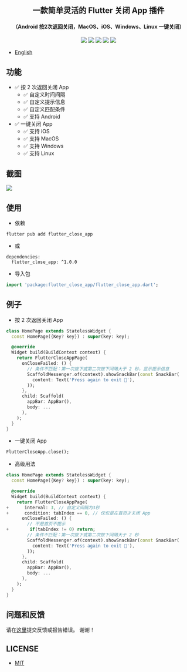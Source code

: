<p align="center">
<h2 align="center">一款简单灵活的 Flutter 关闭 App 插件</h2>

<h4 align="center">（Android 按2次返回关闭，MacOS、iOS、Windows、Linux 一键关闭）</h4>
</p>
<p align="center">
<a href="https://pub.dev/packages/flutter_close_app"><img src=https://img.shields.io/badge/pub-v1.0.0-success></a>
<a href="https://github.com/yy1300326388/flutter_close_app"><img src=https://img.shields.io/badge/platform-Android%20%7C%20iOS%20%7C%20MacOS%20%7C%20Windows%20%7C%20Linux-brightgreen></a>
<a href="https://github.com/yy1300326388/flutter_close_app/actions/workflows/flutter.yml"><img src="https://github.com/yy1300326388/flutter_close_app/actions/workflows/flutter.yml/badge.svg"></a>
<a href="https://github.com/yy1300326388/flutter_close_app"><img src=https://img.shields.io/github/stars/yy1300326388/flutter_close_app?color=brightgreen></a>
<a href="https://github.com/yy1300326388/flutter_close_app/blob/develop/LICENSE"><img src=https://img.shields.io/badge/license-MIT-brightgreen></a>
</p>

- [English](https://github.com/yy1300326388/flutter_close_app)

## 功能
- ✅ 按 2 次返回关闭 App
    - ✅ 自定义时间间隔
    - ✅ 自定义提示信息
    - ✅ 自定义匹配条件
    - ✅ 支持 Android
- ✅ 一键关闭 App
    - ✅ 支持 iOS
    - ✅ 支持 MacOS
    - ✅ 支持 Windows
    - ✅ 支持 Linux

## 截图

![](example/images/example.gif)

## 使用

- 依赖

``` shell
flutter pub add flutter_close_app
```
- 或

``` ymal
dependencies:
  flutter_close_app: ^1.0.0
```

- 导入包
``` dart
import 'package:flutter_close_app/flutter_close_app.dart';
```

## 例子

- 按 2 次返回关闭 App

``` dart
class HomePage extends StatelessWidget {
  const HomePage({Key? key}) : super(key: key);

  @override
  Widget build(BuildContext context) {
    return FlutterCloseAppPage(
      onCloseFailed: () {
        // 条件不匹配：第一次按下或第二次按下间隔大于 2 秒，显示提示信息
        ScaffoldMessenger.of(context).showSnackBar(const SnackBar(
          content: Text('Press again to exit 🎉'),
        ));
      },
      child: Scaffold(
        appBar: AppBar(),
        body: ...
      ),
    );
  }
}
```

- 一键关闭 App

``` dart
FlutterCloseApp.close();
```

- 高级用法

``` dart
class HomePage extends StatelessWidget {
  const HomePage({Key? key}) : super(key: key);

  @override
  Widget build(BuildContext context) {
    return FlutterCloseAppPage(
+      interval: 3, // 自定义间隔为3秒
+      condition: tabIndex == 0, // 仅仅是在首页才关闭 App
      onCloseFailed: () {
        // 不是首页不提示
+        if(tabIndex != 0) return;
        // 条件不匹配：第一次按下或第二次按下间隔大于 2 秒
        ScaffoldMessenger.of(context).showSnackBar(const SnackBar(
          content: Text('Press again to exit 🎉'),
        ));
      },
      child: Scaffold(
        appBar: AppBar(),
        body: ...
      ),
    );
  }
}
```

## 问题和反馈

请在[这里](https://github.com/yy1300326388/flutter_close_app/issues)提交反馈或报告错误。 谢谢！

## LICENSE

- [MIT](https://github.com/yy1300326388/flutter_close_app/blob/master/LICENSE)


